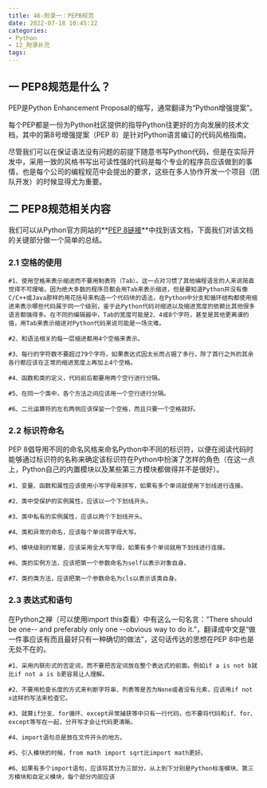 ```yaml
---
title: 46-附录一：PEPB规范
date: 2022-07-18 10:45:22
categories:
- Python
- 12_附录补充
tags:
---
```


## **一 PEP8规范是什么？**

 PEP是Python Enhancement Proposal的缩写，通常翻译为“Python增强提案”。

 每个PEP都是一份为Python社区提供的指导Python往更好的方向发展的技术文档，其中的第8号增强提案（PEP 8）是针对Python语言编订的代码风格指南。

 尽管我们可以在保证语法没有问题的前提下随意书写Python代码，但是在实际开发中，采用一致的风格书写出可读性强的代码是每个专业的程序员应该做到的事情，也是每个公司的编程规范中会提出的要求，这些在多人协作开发一个项目（团队开发）的时候显得尤为重要。

## **二 PEP8规范相关内容**

 我们可以从Python官方网站的**[PEP 8链接](https://link.zhihu.com/?target=https%3A//www.python.org/dev/peps/pep-0008/)**中找到该文档，下面我们对该文档的关键部分做一个简单的总结。

### **2.1 空格的使用**

```text
#1、使用空格来表示缩进而不要用制表符（Tab）。这一点对习惯了其他编程语言的人来说简直觉得不可理喻，因为绝大多数的程序员都会用Tab来表示缩进，但是要知道Python并没有像C/C++或Java那样的用花括号来构造一个代码块的语法，在Python中分支和循环结构都使用缩进来表示哪些代码属于同一个级别，鉴于此Python代码对缩进以及缩进宽度的依赖比其他很多语言都强得多。在不同的编辑器中，Tab的宽度可能是2、4或8个字符，甚至是其他更离谱的值，用Tab来表示缩进对Python代码来说可能是一场灾难。

#2、和语法相关的每一层缩进都用4个空格来表示。

#3、每行的字符数不要超过79个字符，如果表达式因太长而占据了多行，除了首行之外的其余各行都应该在正常的缩进宽度上再加上4个空格。

#4、函数和类的定义，代码前后都要用两个空行进行分隔。

#5、在同一个类中，各个方法之间应该用一个空行进行分隔。

#6、二元运算符的左右两侧应该保留一个空格，而且只要一个空格就好。
```

### **2.2 标识符命名**

 PEP 8倡导用不同的命名风格来命名Python中不同的标识符，以便在阅读代码时能够通过标识符的名称来确定该标识符在Python中扮演了怎样的角色（在这一点上，Python自己的内置模块以及某些第三方模块都做得并不是很好）。

```text
#1、变量、函数和属性应该使用小写字母来拼写，如果有多个单词就使用下划线进行连接。

#2、类中受保护的实例属性，应该以一个下划线开头。

#3、类中私有的实例属性，应该以两个下划线开头。

#4、类和异常的命名，应该每个单词首字母大写。

#5、模块级别的常量，应该采用全大写字母，如果有多个单词就用下划线进行连接。

#6、类的实例方法，应该把第一个参数命名为self以表示对象自身。

#7、类的类方法，应该把第一个参数命名为cls以表示该类自身。
```

### **2.3 表达式和语句**

 在Python之禅（可以使用import this查看）中有这么一句名言：“There should be one-- and preferably only one --obvious way to do it.”，翻译成中文是“做一件事应该有而且最好只有一种确切的做法”，这句话传达的思想在PEP 8中也是无处不在的。

```text
#1、采用内联形式的否定词，而不要把否定词放在整个表达式的前面。例如if a is not b就比if not a is b更容易让人理解。

#2、不要用检查长度的方式来判断字符串、列表等是否为None或者没有元素，应该用if not x这样的写法来检查它。

#3、就算if分支、for循环、except异常捕获等中只有一行代码，也不要将代码和if、for、except等写在一起，分开写才会让代码更清晰。

#4、import语句总是放在文件开头的地方。

#5、引入模块的时候，from math import sqrt比import math更好。

#6、如果有多个import语句，应该将其分为三部分，从上到下分别是Python标准模块、第三方模块和自定义模块，每个部分内部应该
```